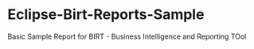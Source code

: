 # Eclipse-Birt-Reports-Sample

Basic Sample Report for BIRT - Business Intelligence and Reporting TOol
